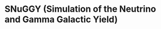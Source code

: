 SNuGGY (Simulation of the Neutrino and Gamma Galactic Yield)
===========================================================
